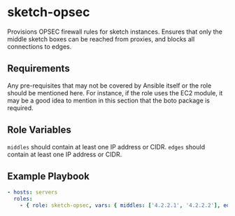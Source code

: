 sketch-opsec
=========

Provisions OPSEC firewall rules for sketch instances. Ensures that only the middle sketch boxes can be reached from proxies, and blocks all connections to edges.

Requirements
------------

Any pre-requisites that may not be covered by Ansible itself or the role should be mentioned here. For instance, if the role uses the EC2 module, it may be a good idea to mention in this section that the boto package is required.

Role Variables
--------------

`middles` should contain at least one IP address or CIDR.
`edges` should contain at least one IP address or CIDR.


Example Playbook
----------------

```yml
- hosts: servers
  roles:
    - { role: sketch-opsec, vars: { middles: ['4.2.2.1', '4.2.2.2'], edges: ['4.2.2.3', '4.2.2.4'] } }
```
